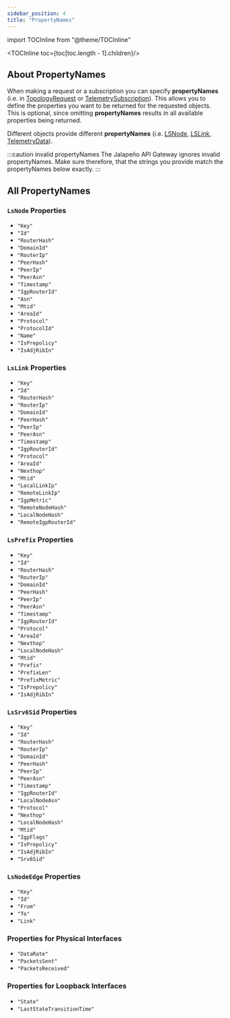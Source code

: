 ```yaml
---
sidebar_position: 4
title: "PropertyNames"
---
```


import TOCInline from "@theme/TOCInline"

<TOCInline toc={toc[toc.length - 1].children}/>

## About PropertyNames

When making a request or a subscription you can specify **propertyNames** (i.e. in [TopologyRequest](request-service#topologyrequest) or [TelemetrySubscription](subscription-service#telemetrysubscription)). This allows you to define the properties you want to be returned for the requested objects. This is optional, since omitting **propertyNames** results in all available properties being returned.

Different objects provide different **propertyNames** (i.e. [LSNode](messages#lsnode), [LSLink](messages#lslink), [TelemetryData](messages#telemetrydata)).

:::caution invalid propertyNames
The Jalapeño API Gateway ignores invalid propertyNames. Make sure therefore, that the strings you provide match the propertyNames below exactly.
:::

## All PropertyNames

### `LsNode` Properties

- `"Key"`
- `"Id"`
- `"RouterHash"`
- `"DomainId"`
- `"RouterIp"`
- `"PeerHash"`
- `"PeerIp"`
- `"PeerAsn"`
- `"Timestamp"`
- `"IgpRouterId"`
- `"Asn"`
- `"Mtid"`
- `"AreaId"`
- `"Protocol"`
- `"ProtocolId"`
- `"Name"`
- `"IsPrepolicy"`
- `"IsAdjRibIn"`

### `LsLink` Properties

- `"Key"`
- `"Id"`
- `"RouterHash"`
- `"RouterIp"`
- `"DomainId"`
- `"PeerHash"`
- `"PeerIp"`
- `"PeerAsn"`
- `"Timestamp"`
- `"IgpRouterId"`
- `"Protocol"`
- `"AreaId"`
- `"Nexthop"`
- `"Mtid"`
- `"LocalLinkIp"`
- `"RemoteLinkIp"`
- `"IgpMetric"`
- `"RemoteNodeHash"`
- `"LocalNodeHash"`
- `"RemoteIgpRouterId"`

### `LsPrefix` Properties

- `"Key"`
- `"Id"`
- `"RouterHash"`
- `"RouterIp"`
- `"DomainId"`
- `"PeerHash"`
- `"PeerIp"`
- `"PeerAsn"`
- `"Timestamp"`
- `"IgpRouterId"`
- `"Protocol"`
- `"AreaId"`
- `"Nexthop"`
- `"LocalNodeHash"`
- `"Mtid"`
- `"Prefix"`
- `"PrefixLen"`
- `"PrefixMetric"`
- `"IsPrepolicy"`
- `"IsAdjRibIn"`

### `LsSrv6Sid` Properties

- `"Key"`
- `"Id"`
- `"RouterHash"`
- `"RouterIp"`
- `"DomainId"`
- `"PeerHash"`
- `"PeerIp"`
- `"PeerAsn"`
- `"Timestamp"`
- `"IgpRouterId"`
- `"LocalNodeAsn"`
- `"Protocol"`
- `"Nexthop"`
- `"LocalNodeHash"`
- `"Mtid"`
- `"IgpFlags"`
- `"IsPrepolicy"`
- `"IsAdjRibIn"`
- `"Srv6Sid"`

### `LsNodeEdge` Properties

- `"Key"`
- `"Id"`
- `"From"`
- `"To"`
- `"Link"`

### Properties for Physical Interfaces

- `"DataRate"`
- `"PacketsSent"`
- `"PacketsReceived"`

### Properties for Loopback Interfaces

- `"State"`
- `"LastStateTransitionTime"`
